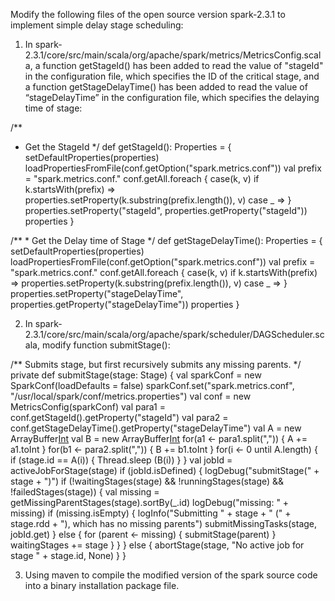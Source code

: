 Modify the following files of the open source version spark-2.3.1 to implement simple delay stage scheduling:

1. In spark-2.3.1/core/src/main/scala/org/apache/spark/metrics/MetricsConfig.scala, a function getStageId() has been added to read the value of "stageId" in the configuration file, which specifies the ID of the critical stage, and a function getStageDelayTime() has been added to read the value of “stageDelayTime” in the configuration file, which specifies the delaying time of stage: 

/**
 * Get the StageId
  */
def getStageId(): Properties = {
    setDefaultProperties(properties)
    loadPropertiesFromFile(conf.getOption("spark.metrics.conf"))
    val prefix = "spark.metrics.conf."
    conf.getAll.foreach {
      case(k, v) if k.startsWith(prefix) =>
        properties.setProperty(k.substring(prefix.length()), v)
      case _ =>
    }
    properties.setProperty("stageId", properties.getProperty("stageId"))
    properties
  }

  /**
    * Get the Delay time of Stage
    */
  def getStageDelayTime(): Properties = {
    setDefaultProperties(properties)
    loadPropertiesFromFile(conf.getOption("spark.metrics.conf"))
    val prefix = "spark.metrics.conf."
    conf.getAll.foreach {
      case(k, v) if k.startsWith(prefix) =>
        properties.setProperty(k.substring(prefix.length()), v)
      case _ =>
    }
    properties.setProperty("stageDelayTime", properties.getProperty("stageDelayTime"))
    properties
  }


2. In spark-2.3.1/core/src/main/scala/org/apache/spark/scheduler/DAGScheduler.scala, modify function submitStage():

/** Submits stage, but first recursively submits any missing parents. */
private def submitStage(stage: Stage) {
    val sparkConf = new SparkConf(loadDefaults = false)
    sparkConf.set("spark.metrics.conf", "/usr/local/spark/conf/metrics.properties")
    val conf = new MetricsConfig(sparkConf)
    val para1 = conf.getStageId().getProperty("stageId")
    val para2 = conf.getStageDelayTime().getProperty("stageDelayTime")
    val A = new ArrayBuffer[Int]()
    val B = new ArrayBuffer[Int]()
    for(a1 <- para1.split(",")) {
        A += a1.toInt
    }
    for(b1 <- para2.split(",")) {
        B += b1.toInt
    }
    for(i <- 0 until A.length) {
        if (stage.id == A(i)) {
            Thread.sleep (B(i))
        }
    }
    val jobId = activeJobForStage(stage)
    if (jobId.isDefined) {
        logDebug("submitStage(" + stage + ")")
        if (!waitingStages(stage) && !runningStages(stage) && !failedStages(stage)) {
            val missing = getMissingParentStages(stage).sortBy(_.id)
            logDebug("missing: " + missing)
            if (missing.isEmpty) {
                logInfo("Submitting " + stage + " (" + stage.rdd + "), which has no missing parents")
                submitMissingTasks(stage, jobId.get)
            } else {
                for (parent <- missing) {
                    submitStage(parent)
                }
                waitingStages += stage
            }
        }
    } else {
        abortStage(stage, "No active job for stage " + stage.id, None)
    }
}

3. Using maven to compile the modified version of the spark source code into a binary installation package file.
